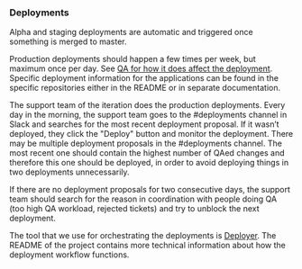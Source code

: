 ### Deployments

Alpha and staging deployments are automatic and triggered once something is
merged to master.

Production deployments should happen a few times per week, but maximum once per day. See [QA for how it does affect the deployment](https://github.com/liefery/don-t-panic#quality-assurance).
Specific deployment information for the applications can be found in the
specific repositories either in the README or in separate documentation.

The support team of the iteration does the production deployments. Every day in
the morning, the support team goes to the #deployments channel in Slack and
searches for the most recent deployment proposal. If it wasn’t deployed, they
click the "Deploy" button and monitor the deployment. There may be multiple
deployment proposals in the #deployments channel. The most recent one should
contain the highest number of QAed changes and therefore this one should be
deployed, in order to avoid deploying things in two deployments unnecessarily.

If there are no deployment proposals for two consecutive days, the support team
should search for the reason in coordination with people doing QA (too high QA
workload, rejected tickets) and try to unblock the next deployment. 

The tool that we use for orchestrating the deployments is [Deployer](https://github.com/liefery/deployer).
The README of the project contains more technical information about how the
deployment workflow functions.
